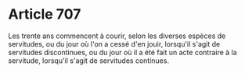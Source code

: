 # Article 707

Les trente ans commencent à courir, selon les diverses espèces de servitudes, ou du jour où l'on a cessé d'en jouir, lorsqu'il s'agit de servitudes discontinues, ou du jour où il a été fait un acte contraire à la servitude, lorsqu'il s'agit de servitudes continues.
